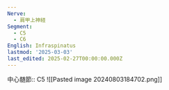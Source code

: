 ```yaml
---
Nerve:
  - 肩甲上神経
Segment:
  - C5
  - C6
English: Infraspinatus
lastmod: '2025-03-03'
last_edited: 2025-02-27T00:00:00.000Z
---
```


中心髄節:: C5
![[Pasted image 20240803184702.png]]
